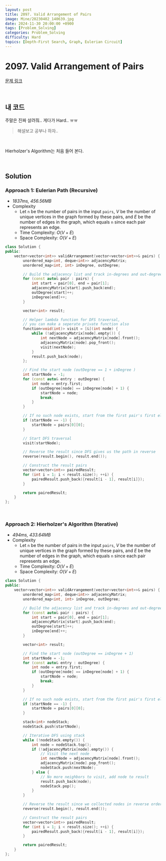 ```yaml
---
layout: post
title: 2097. Valid Arrangement of Pairs
image: Mine/20230402_140639.jpg
date: 2024-11-30 20:00:00 +0900
tags: [Problem_Solving]
categories: Problem_Solving
difficulty: Hard
topics: [Depth-First Search, Graph, Eulerian Circuit]
---
```


# 2097. Valid Arrangement of Pairs
[문제 링크](https://leetcode.com/problems/valid-arrangement-of-pairs/description/?envType=daily-question&envId=2024-11-30)

<br/>

## 내 코드
주말은 진짜 살려줘.. 게다가 Hard.. ㅠㅠ

> 해설보고 공부나 하자..

<br/>

Hierholzer's Algorithm는 처음 들어 본다.

<br/>

## Solution

### Approach 1: Eulerian Path (Recursive)
- *1837ms, 456.56MB*
- Complexity
  - Let `n` be the number of pairs in the input `pairs`, $V$ be the number of unique vertices in the graph formed by these pairs, and $E$ be the number of edges in the graph, which equals `n` since each pair represents an edge.
  - Time Complexity: $O(V + E)$
  - Space Complexity: $O(V + E)$

```cpp
class Solution {
public:
    vector<vector<int>> validArrangement(vector<vector<int>>& pairs) {
        unordered_map<int, deque<int>> adjacencyMatrix;
        unordered_map<int, int> inDegree, outDegree;

        // Build the adjacency list and track in-degrees and out-degrees
        for (const auto& pair : pairs) {
            int start = pair[0], end = pair[1];
            adjacencyMatrix[start].push_back(end);
            outDegree[start]++;
            inDegree[end]++;
        }

        vector<int> result;

        // Helper lambda function for DFS traversal,
        // you can make a seperate private function also
        function<void(int)> visit = [&](int node) {
            while (!adjacencyMatrix[node].empty()) {
                int nextNode = adjacencyMatrix[node].front();
                adjacencyMatrix[node].pop_front();
                visit(nextNode);
            }
            result.push_back(node);
        };

        // Find the start node (outDegree == 1 + inDegree )
        int startNode = -1;
        for (const auto& entry : outDegree) {
            int node = entry.first;
            if (outDegree[node] == inDegree[node] + 1) {
                startNode = node;
                break;
            }
        }

        // If no such node exists, start from the first pair's first element
        if (startNode == -1) {
            startNode = pairs[0][0];
        }

        // Start DFS traversal
        visit(startNode);

        // Reverse the result since DFS gives us the path in reverse
        reverse(result.begin(), result.end());

        // Construct the result pairs
        vector<vector<int>> pairedResult;
        for (int i = 1; i < result.size(); ++i) {
            pairedResult.push_back({result[i - 1], result[i]});
        }

        return pairedResult;
    }
};
```

<br/>

### Approach 2: Hierholzer's Algorithm (Iterative)
- *494ms, 433.64MB*
- Complexity
  - Let `n` be the number of pairs in the input `pairs`, $V$ be the number of unique vertices in the graph formed by these pairs, and $E$ be the number of edges in the graph, which equals `n` since each pair represents an edge.
  - Time Complexity: $O(V + E)$
  - Space Complexity: $O(V + E)$

```cpp
class Solution {
public:
    vector<vector<int>> validArrangement(vector<vector<int>>& pairs) {
        unordered_map<int, deque<int>> adjacencyMatrix;
        unordered_map<int, int> inDegree, outDegree;

        // Build the adjacency list and track in-degrees and out-degrees
        for (const auto& pair : pairs) {
            int start = pair[0], end = pair[1];
            adjacencyMatrix[start].push_back(end);
            outDegree[start]++;
            inDegree[end]++;
        }

        vector<int> result;

        // Find the start node (outDegree == inDegree + 1)
        int startNode = -1;
        for (const auto& entry : outDegree) {
            int node = entry.first;
            if (outDegree[node] == inDegree[node] + 1) {
                startNode = node;
                break;
            }
        }

        // If no such node exists, start from the first pair's first element
        if (startNode == -1) {
            startNode = pairs[0][0];
        }

        stack<int> nodeStack;
        nodeStack.push(startNode);

        // Iterative DFS using stack
        while (!nodeStack.empty()) {
            int node = nodeStack.top();
            if (!adjacencyMatrix[node].empty()) {
                // Visit the next node
                int nextNode = adjacencyMatrix[node].front();
                adjacencyMatrix[node].pop_front();
                nodeStack.push(nextNode);
            } else {
                // No more neighbors to visit, add node to result
                result.push_back(node);
                nodeStack.pop();
            }
        }

        // Reverse the result since we collected nodes in reverse order
        reverse(result.begin(), result.end());

        // Construct the result pairs
        vector<vector<int>> pairedResult;
        for (int i = 1; i < result.size(); ++i) {
            pairedResult.push_back({result[i - 1], result[i]});
        }

        return pairedResult;
    }
};
```

<br/>

